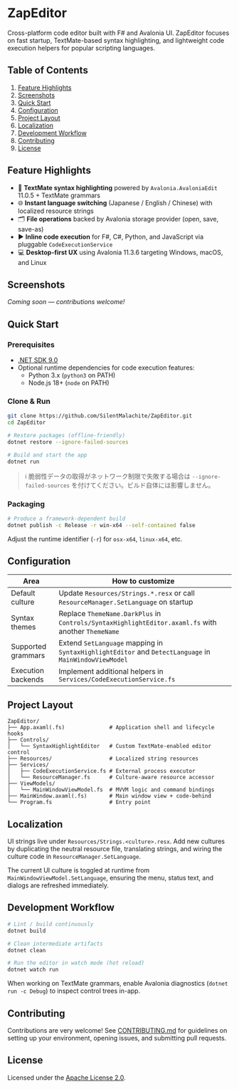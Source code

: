 # ZapEditor

Cross-platform code editor built with F# and Avalonia UI. ZapEditor focuses on fast startup, TextMate-based syntax highlighting, and lightweight code execution helpers for popular scripting languages.

## Table of Contents

1. [Feature Highlights](#feature-highlights)
2. [Screenshots](#screenshots)
3. [Quick Start](#quick-start)
4. [Configuration](#configuration)
5. [Project Layout](#project-layout)
6. [Localization](#localization)
7. [Development Workflow](#development-workflow)
8. [Contributing](#contributing)
9. [License](#license)

## Feature Highlights

- 🎨 **TextMate syntax highlighting** powered by `Avalonia.AvaloniaEdit` 11.0.5 + TextMate grammars
- 🌐 **Instant language switching** (Japanese / English / Chinese) with localized resource strings
- 🗂️ **File operations** backed by Avalonia storage provider (open, save, save-as)
- ▶️ **Inline code execution** for F#, C#, Python, and JavaScript via pluggable `CodeExecutionService`
- 💻 **Desktop-first UX** using Avalonia 11.3.6 targeting Windows, macOS, and Linux

## Screenshots

_Coming soon — contributions welcome!_

## Quick Start

### Prerequisites

- [.NET SDK 9.0](https://dotnet.microsoft.com/download/dotnet/9.0)
- Optional runtime dependencies for code execution features:
  - Python 3.x (`python3` on PATH)
  - Node.js 18+ (`node` on PATH)

### Clone & Run

```bash
git clone https://github.com/SilentMalachite/ZapEditor.git
cd ZapEditor

# Restore packages (offline-friendly)
dotnet restore --ignore-failed-sources

# Build and start the app
dotnet run
```

> ℹ️ 脆弱性データの取得がネットワーク制限で失敗する場合は `--ignore-failed-sources` を付けてください。ビルド自体には影響しません。

### Packaging

```bash
# Produce a framework-dependent build
dotnet publish -c Release -r win-x64 --self-contained false
```

Adjust the runtime identifier (`-r`) for `osx-x64`, `linux-x64`, etc.

## Configuration

| Area | How to customize |
| ---- | ---------------- |
| Default culture | Update `Resources/Strings.*.resx` or call `ResourceManager.SetLanguage` on startup |
| Syntax themes | Replace `ThemeName.DarkPlus` in `Controls/SyntaxHighlightEditor.axaml.fs` with another `ThemeName` |
| Supported grammars | Extend `SetLanguage` mapping in `SyntaxHighlightEditor` and `DetectLanguage` in `MainWindowViewModel` |
| Execution backends | Implement additional helpers in `Services/CodeExecutionService.fs` |

## Project Layout

```
ZapEditor/
├── App.axaml(.fs)              # Application shell and lifecycle hooks
├── Controls/
│   └── SyntaxHighlightEditor   # Custom TextMate-enabled editor control
├── Resources/                  # Localized string resources
├── Services/
│   ├── CodeExecutionService.fs # External process executor
│   └── ResourceManager.fs      # Culture-aware resource accessor
├── ViewModels/
│   └── MainWindowViewModel.fs  # MVVM logic and command bindings
├── MainWindow.axaml(.fs)       # Main window view + code-behind
└── Program.fs                  # Entry point
```

## Localization

UI strings live under `Resources/Strings.<culture>.resx`. Add new cultures by duplicating the neutral resource file, translating strings, and wiring the culture code in `ResourceManager.SetLanguage`.

The current UI culture is toggled at runtime from `MainWindowViewModel.SetLanguage`, ensuring the menu, status text, and dialogs are refreshed immediately.

## Development Workflow

```bash
# Lint / build continuously
dotnet build

# Clean intermediate artifacts
dotnet clean

# Run the editor in watch mode (hot reload)
dotnet watch run
```

When working on TextMate grammars, enable Avalonia diagnostics (`dotnet run -c Debug`) to inspect control trees in-app.

## Contributing

Contributions are very welcome! See [CONTRIBUTING.md](CONTRIBUTING.md) for guidelines on setting up your environment, opening issues, and submitting pull requests.

## License

Licensed under the [Apache License 2.0](LICENSE).
